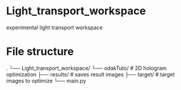 # Light_transport_workspace
 experimental light transport workspace

# File structure
.
└── Light_transport_workspace/
    └── odakTuto/ # 2D hologram optimization
        ├── results/ # saves result images
        ├── target/ # target images to optimize
        └── main.py 
